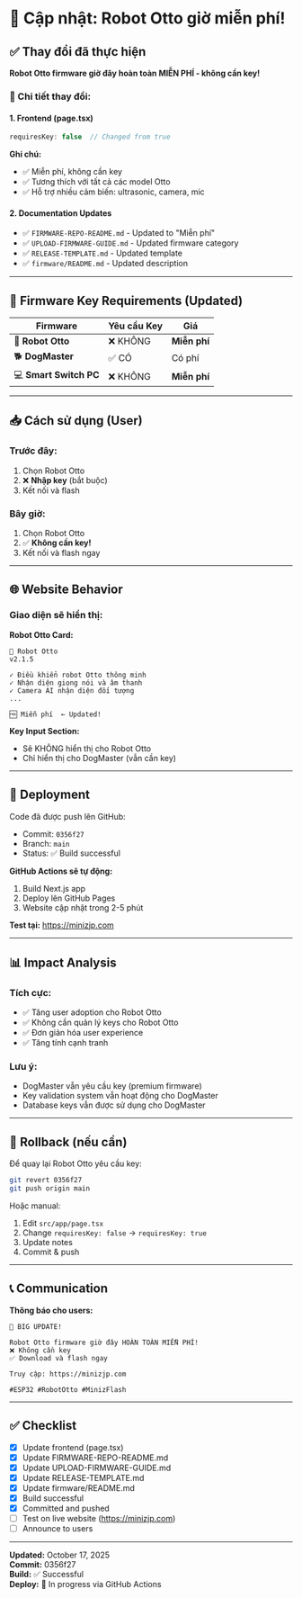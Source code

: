 # 🎉 Cập nhật: Robot Otto giờ miễn phí!

## ✅ Thay đổi đã thực hiện

**Robot Otto firmware giờ đây hoàn toàn MIỄN PHÍ - không cần key!**

### 📝 Chi tiết thay đổi:

#### 1. Frontend (page.tsx)
```typescript
requiresKey: false  // Changed from true
```

**Ghi chú:**
- ✅ Miễn phí, không cần key
- ✅ Tương thích với tất cả các model Otto
- ✅ Hỗ trợ nhiều cảm biến: ultrasonic, camera, mic

#### 2. Documentation Updates
- ✅ `FIRMWARE-REPO-README.md` - Updated to "Miễn phí"
- ✅ `UPLOAD-FIRMWARE-GUIDE.md` - Updated firmware category
- ✅ `RELEASE-TEMPLATE.md` - Updated template
- ✅ `firmware/README.md` - Updated description

---

## 🔑 Firmware Key Requirements (Updated)

| Firmware | Yêu cầu Key | Giá |
|----------|-------------|-----|
| 🤖 **Robot Otto** | ❌ KHÔNG | **Miễn phí** |
| 🐕 **DogMaster** | ✅ CÓ | Có phí |
| 💻 **Smart Switch PC** | ❌ KHÔNG | **Miễn phí** |

---

## 📥 Cách sử dụng (User)

### Trước đây:
1. Chọn Robot Otto
2. ❌ **Nhập key** (bắt buộc)
3. Kết nối và flash

### Bây giờ:
1. Chọn Robot Otto
2. ✅ **Không cần key!**
3. Kết nối và flash ngay

---

## 🌐 Website Behavior

### Giao diện sẽ hiển thị:

**Robot Otto Card:**
```
🤖 Robot Otto
v2.1.5

✓ Điều khiển robot Otto thông minh
✓ Nhận diện giọng nói và âm thanh
✓ Camera AI nhận diện đối tượng
...

🆓 Miễn phí  ← Updated!
```

**Key Input Section:**
- Sẽ KHÔNG hiển thị cho Robot Otto
- Chỉ hiển thị cho DogMaster (vẫn cần key)

---

## 🚀 Deployment

Code đã được push lên GitHub:
- Commit: `0356f27`
- Branch: `main`
- Status: ✅ Build successful

**GitHub Actions sẽ tự động:**
1. Build Next.js app
2. Deploy lên GitHub Pages
3. Website cập nhật trong 2-5 phút

**Test tại:** https://minizjp.com

---

## 📊 Impact Analysis

### Tích cực:
- ✅ Tăng user adoption cho Robot Otto
- ✅ Không cần quản lý keys cho Robot Otto
- ✅ Đơn giản hóa user experience
- ✅ Tăng tính cạnh tranh

### Lưu ý:
- DogMaster vẫn yêu cầu key (premium firmware)
- Key validation system vẫn hoạt động cho DogMaster
- Database keys vẫn được sử dụng cho DogMaster

---

## 🔄 Rollback (nếu cần)

Để quay lại Robot Otto yêu cầu key:

```bash
git revert 0356f27
git push origin main
```

Hoặc manual:
1. Edit `src/app/page.tsx`
2. Change `requiresKey: false` → `requiresKey: true`
3. Update notes
4. Commit & push

---

## 📞 Communication

**Thông báo cho users:**

```
🎉 BIG UPDATE!

Robot Otto firmware giờ đây HOÀN TOÀN MIỄN PHÍ!
❌ Không cần key
✅ Download và flash ngay

Truy cập: https://minizjp.com

#ESP32 #RobotOtto #MinizFlash
```

---

## ✅ Checklist

- [x] Update frontend (page.tsx)
- [x] Update FIRMWARE-REPO-README.md
- [x] Update UPLOAD-FIRMWARE-GUIDE.md
- [x] Update RELEASE-TEMPLATE.md
- [x] Update firmware/README.md
- [x] Build successful
- [x] Committed and pushed
- [ ] Test on live website (https://minizjp.com)
- [ ] Announce to users

---

**Updated:** October 17, 2025  
**Commit:** 0356f27  
**Build:** ✅ Successful  
**Deploy:** 🚀 In progress via GitHub Actions
